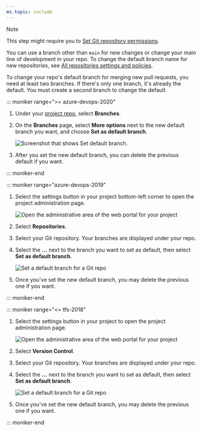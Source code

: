 ```yaml
---
ms.topic: include
---
```


>[!NOTE]
>This step might require you to [Set Git repository permissions](../set-git-repository-permissions.md).

You can use a branch other than `main` for new changes or change your main line of development in your repo. To change the default branch name for new repositories, see [All repositories settings and policies](../repository-settings.md#all-repositories-settings-and-policies).

To change your repo's default branch for merging new pull requests, you need at least two branches. If there's only one branch, it's already the default. You must create a second branch to change the default.

::: moniker range=">= azure-devops-2020"

1. Under your [project repo](../../../project/navigation/go-to-project-repo.md), select **Branches**.

1. On the **Branches** page, select **More options** next to the new default branch you want, and choose **Set as default branch**.

   ![Screenshot that shows Set default branch.](/azure/devops/repos/git/media/pull-requests/set-default-branch-in-product.png)

1. After you set the new default branch, you can delete the previous default if you want.

::: moniker-end

::: moniker range="azure-devops-2019"

1. Select the settings button in your project bottom-left corner to open the project administration page.

   ![Open the administrative area of the web portal for your project](/azure/devops/repos/git/media/pull-requests/gear-icon-settings-2019.png)

1. Select **Repositories**.

1. Select your Git repository. Your branches are displayed under your repo.

1. Select the **...** next to the branch you want to set as default, then select **Set as default branch**.

   ![Set a default branch for a Git repo](/azure/devops/repos/git/media/pull-requests/set-default-branch-2019.png)

1. Once you've set the new default branch, you may delete the previous one if you want.

::: moniker-end

::: moniker range="<= tfs-2018"

1. Select the settings button in your project to open the project administration page.

   ![Open the administrative area of the web portal for your project](/azure/devops/repos/git/media/pull-requests/gear_icon_settings.png)

1. Select **Version Control**.

1. Select your Git repository. Your branches are displayed under your repo.

1. Select the **...** next to the branch you want to set as default, then select **Set as default branch**.

   ![Set a default branch for a Git repo](/azure/devops/repos/git/media/pull-requests/set_default_branch.png)

1. Once you've set the new default branch, you may delete the previous one if you want.

::: moniker-end
